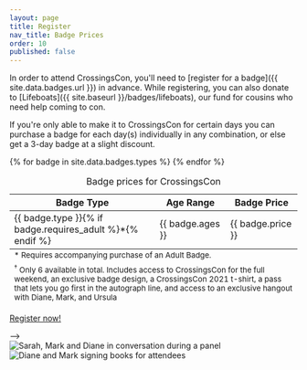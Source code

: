 ```yaml
---
layout: page
title: Register
nav_title: Badge Prices
order: 10
published: false
---
```


In order to attend CrossingsCon, you'll need to [register for a badge]({{ site.data.badges.url }}) in advance. While registering, you can also donate to [Lifeboats]({{ site.baseurl }}/badges/lifeboats), our fund for cousins who need help coming to con.

If you're only able to make it to CrossingsCon for certain days you can purchase a badge for each day(s) individually in any combination, or else get a 3-day badge at a slight discount.

<table class="table">
  <caption class="sr-only">Badge prices for CrossingsCon</caption>
  <thead><tr>
    <th>Badge Type</th>
    <th>Age Range</th>
    <th>Badge Price</th>
  </tr></thead>
  <tbody>
    {% for badge in site.data.badges.types %}
    <tr>
      <td>{{ badge.type }}{% if badge.requires_adult %}*{% endif %}</td>
      <td>{{ badge.ages }}</td>
      <td>{{ badge.price }}</td>
    </tr>
    {% endfor %}
  </tbody>
  <tfoot>
    <tr>
      <td colspan="3"><small>* Requires accompanying purchase of an Adult Badge.</small></td>
    </tr>
    <tr>
      <td colspan="3"><small><sup>†</sup> Only 6 available in total. Includes access to CrossingsCon for the full weekend, an exclusive badge design, a CrossingsCon 2021 t-shirt, a pass that lets you go first in the autograph line, and access to an exclusive hangout with Diane, Mark, and Ursula</small></td>
    </tr>
  </tfoot>
</table>

<p class="text-center">
  <a class="btn btn-lg btn-badge" href="{{ site.data.badges.url }}" target="_blank">Register now!</a>
</p> -->

<div class="row d-none d-lg-flex py-3">
  <div class="col"><img src="{{ site.baseurl }}/images/2019new/panel2-crop.jpg" class="img-fluid" alt="Sarah, Mark and Diane in conversation during a panel"></div>
  <div class="col"><img src="{{ site.baseurl }}/images/2019new/signings-crop.jpg" class="img-fluid" alt="Diane and Mark signing books for attendees"></div>
</div>
